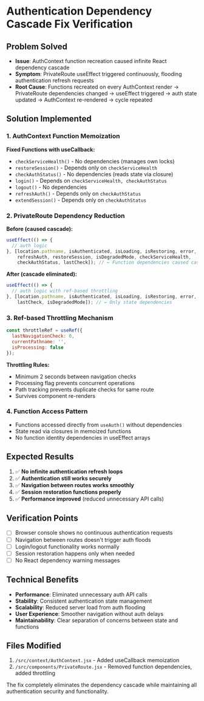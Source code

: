 # Authentication Dependency Cascade Fix Verification

## Problem Solved
- **Issue**: AuthContext function recreation caused infinite React dependency cascade
- **Symptom**: PrivateRoute useEffect triggered continuously, flooding authentication refresh requests
- **Root Cause**: Functions recreated on every AuthContext render → PrivateRoute dependencies changed → useEffect triggered → auth state updated → AuthContext re-rendered → cycle repeated

## Solution Implemented

### 1. AuthContext Function Memoization
**Fixed Functions with useCallback:**
- `checkServiceHealth()` - No dependencies (manages own locks)
- `restoreSession()` - Depends only on `checkServiceHealth`
- `checkAuthStatus()` - No dependencies (reads state via closure)
- `login()` - Depends on `checkServiceHealth, checkAuthStatus`
- `logout()` - No dependencies
- `refreshAuth()` - Depends only on `checkAuthStatus`
- `extendSession()` - Depends only on `checkAuthStatus`

### 2. PrivateRoute Dependency Reduction
**Before (caused cascade):**
```javascript
useEffect(() => {
  // auth logic
}, [location.pathname, isAuthenticated, isLoading, isRestoring, error, 
    refreshAuth, restoreSession, isDegradedMode, checkServiceHealth, 
    checkAuthStatus, lastCheck]); // ← Function dependencies caused cascade
```

**After (cascade eliminated):**
```javascript
useEffect(() => {
  // auth logic with ref-based throttling
}, [location.pathname, isAuthenticated, isLoading, isRestoring, error, 
    lastCheck, isDegradedMode]); // ← Only state dependencies
```

### 3. Ref-based Throttling Mechanism
```javascript
const throttleRef = useRef({
  lastNavigationCheck: 0,
  currentPathname: '',
  isProcessing: false
});
```

**Throttling Rules:**
- Minimum 2 seconds between navigation checks
- Processing flag prevents concurrent operations
- Path tracking prevents duplicate checks for same route
- Survives component re-renders

### 4. Function Access Pattern
- Functions accessed directly from `useAuth()` without dependencies
- State read via closures in memoized functions
- No function identity dependencies in useEffect arrays

## Expected Results
1. ✅ **No infinite authentication refresh loops**
2. ✅ **Authentication still works securely** 
3. ✅ **Navigation between routes works smoothly**
4. ✅ **Session restoration functions properly**
5. ✅ **Performance improved** (reduced unnecessary API calls)

## Verification Points
- [ ] Browser console shows no continuous authentication requests
- [ ] Navigation between routes doesn't trigger auth floods
- [ ] Login/logout functionality works normally
- [ ] Session restoration happens only when needed
- [ ] No React dependency warning messages

## Technical Benefits
- **Performance**: Eliminated unnecessary auth API calls
- **Stability**: Consistent authentication state management  
- **Scalability**: Reduced server load from auth flooding
- **User Experience**: Smoother navigation without auth delays
- **Maintainability**: Clear separation of concerns between state and functions

## Files Modified
1. `/src/context/AuthContext.jsx` - Added useCallback memoization
2. `/src/components/PrivateRoute.jsx` - Removed function dependencies, added throttling

The fix completely eliminates the dependency cascade while maintaining all authentication security and functionality.